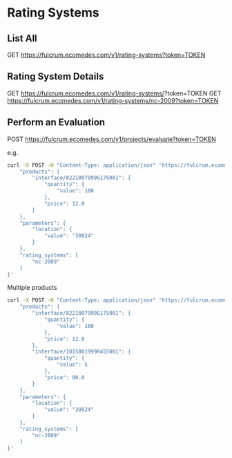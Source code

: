 # Rating Systems
## List All

GET https://fulcrum.ecomedes.com/v1/rating-systems?token=TOKEN

## Rating System Details

GET https://fulcrum.ecomedes.com/v1/rating-systems/<ID>?token=TOKEN
GET https://fulcrum.ecomedes.com/v1/rating-systems/nc-2009?token=TOKEN


## Perform an Evaluation

POST https://fulcrum.ecomedes.com/v1/projects/evaluate?token=TOKEN

e.g.

```sh
curl -X POST -H "Content-Type: application/json" 'https://fulcrum.ecomedes.com/v1/projects/evaluate?token=TOKEN' --data '{
    "products": {
        "interface/8221007999G17S001": {
            "quantity": {
                "value": 100
            },
            "price": 12.0
        }
    },
    "parameters": {
        "location": {
            "value": "30024"
        }
    },
    "rating_systems": [
        "nc-2009"
    ]
}'
```

Multiple products

```sh
curl -X POST -H "Content-Type: application/json" 'https://fulcrum.ecomedes.com/v1/projects/evaluate?token=TOKEN' --data '{
    "products": {
        "interface/8221007999G17S001": {
            "quantity": {
                "value": 100
            },
            "price": 12.0
        },
        "interface/1015001999R45S001": {
            "quantity": {
                "value": 5
            },
            "price": 90.0
        }
    },
    "parameters": {
        "location": {
            "value": "30024"
        }
    },
    "rating_systems": [
        "nc-2009"
    ]
}'
```
